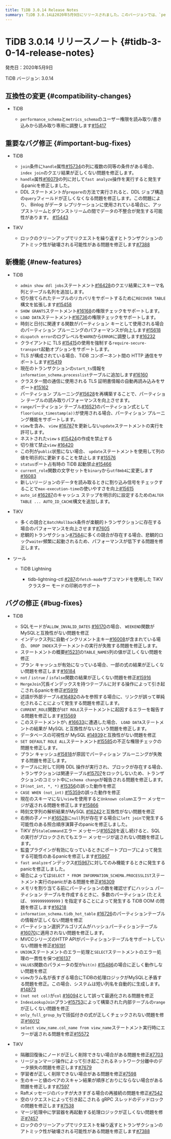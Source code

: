 ```yaml
---
title: TiDB 3.0.14 Release Notes
summary: TiDB 3.0.14は2020年5月9日にリリースされました。このバージョンでは、`performance_schema`と`metrics_schema`のユーザー権限が読み取り専用に調整され、重要なバグが修正されました。さらに、新機能が追加され、バグも修正されています。TiKVにも多くの修正が含まれています。
---
```


# TiDB 3.0.14 リリースノート {#tidb-3-0-14-release-notes}

発売日：2020年5月9日

TiDB バージョン: 3.0.14

## 互換性の変更 {#compatibility-changes}

-   TiDB

    -   `performance_schema`と`metrics_schema`のユーザー権限を読み取り/書き込みから読み取り専用に調整します[#15417](https://github.com/pingcap/tidb/pull/15417)

## 重要なバグ修正 {#important-bug-fixes}

-   TiDB

    -   `join`条件に`handle`属性[#15734](https://github.com/pingcap/tidb/pull/15734)の列に複数の同等の条件がある場合、 `index join`のクエリ結果が正しくない問題を修正します。
    -   `handle`属性[#16079](https://github.com/pingcap/tidb/pull/16079)の列に対して`fast analyze`操作を実行すると発生するpanicを修正しました。
    -   DDL ステートメントが`prepare`の方法で実行されると、DDL ジョブ構造の`query`フィールドが正しくなくなる問題を修正します。この問題により、 Binlog がデータ レプリケーションに使用されている場合に、アップストリームとダウンストリームの間でデータの不整合が発生する可能性があります。 [#15443](https://github.com/pingcap/tidb/pull/15443)

-   TiKV

    -   ロックのクリーンアップでリクエストを繰り返すとトランザクションのアトミック性が破壊される可能性がある問題を修正します[#7388](https://github.com/tikv/tikv/pull/7388)

## 新機能 {#new-features}

-   TiDB

    -   `admin show ddl jobs`ステートメント[#16428](https://github.com/pingcap/tidb/pull/16428)のクエリ結果にスキーマ名列とテーブル名列を追加します。
    -   切り捨てられたテーブルのリカバリをサポートするために`RECOVER TABLE`構文を拡張します[#15458](https://github.com/pingcap/tidb/pull/15458)
    -   `SHOW GRANTS`ステートメント[#16168](https://github.com/pingcap/tidb/pull/16168)の権限チェックをサポートします。
    -   `LOAD DATA`ステートメント[#16736](https://github.com/pingcap/tidb/pull/16736)の権限チェックをサポートします。
    -   時刻と日付に関連する関数がパーティション キーとして使用される場合のパーティション プルーニングのパフォーマンスが向上します[#15618](https://github.com/pingcap/tidb/pull/15618)
    -   `dispatch error`のログレベルを`WARN`から`ERROR`に調整します[#16232](https://github.com/pingcap/tidb/pull/16232)
    -   クライアントに TLS [#15415](https://github.com/pingcap/tidb/pull/15415)の使用を強制する`require-secure-transport`起動オプションをサポートします。
    -   TLS が構成されている場合、TiDB コンポーネント間の HTTP 通信をサポートします[#15419](https://github.com/pingcap/tidb/pull/15419)
    -   現在のトランザクションの`start_ts`情報を`information_schema.processlist`テーブルに追加します[#16160](https://github.com/pingcap/tidb/pull/16160)
    -   クラスター間の通信に使用される TLS 証明書情報の自動再読み込みをサポート[#15162](https://github.com/pingcap/tidb/pull/15162)
    -   パーティション プルーニング[#15628](https://github.com/pingcap/tidb/pull/15628)を再構築することで、パーティション テーブルの読み取りパフォーマンスを向上させます。
    -   `range`パーティション テーブル[#16521](https://github.com/pingcap/tidb/pull/16521)のパーティション式として`floor(unix_timestamp(a))`が使用される場合、パーティション プルーニング機能をサポートします。
    -   `view`を含み、 `view` [#16787](https://github.com/pingcap/tidb/pull/16787)を更新しない`update`ステートメントの実行を許可します。
    -   ネストされた`view` s [#15424](https://github.com/pingcap/tidb/pull/15424)の作成を禁止する
    -   切り捨て禁止`view` [#16420](https://github.com/pingcap/tidb/pull/16420)
    -   この列が`public`状態にない場合、 `update`ステートメントを使用して列の値を明示的に更新することを禁止します[#15576](https://github.com/pingcap/tidb/pull/15576)
    -   `status`ポート占有時の TiDB 起動禁止[#15466](https://github.com/pingcap/tidb/pull/15466)
    -   `current_role`関数の文字セットを`binary`から`utf8mb4`に変更します[#16083](https://github.com/pingcap/tidb/pull/16083)
    -   新しいリージョンのデータを読み取るときに割り込み信号をチェックすることで`max-execution-time`の使いやすさを向上[#15615](https://github.com/pingcap/tidb/pull/15615)
    -   `auto_id` [#16287](https://github.com/pingcap/tidb/pull/16287)のキャッシュ ステップを明示的に設定するための`ALTER TABLE ... AUTO_ID_CACHE`構文を追加します。

-   TiKV

    -   多くの競合と`BatchRollback`条件が楽観的トランザクションに存在する場合のパフォーマンスを向上させます[#7605](https://github.com/tikv/tikv/pull/7605)
    -   悲観的トランザクション[#7584](https://github.com/tikv/tikv/pull/7584)に多くの競合が存在する場合、悲観的ロック`waiter`頻繁に起動されるため、パフォーマンスが低下する問題を修正します。

-   ツール

    -   TiDB Lightning

        -   tidb-lightning-ctl [#287](https://github.com/pingcap/tidb-lightning/pull/287)の`fetch-mode`サブコマンドを使用した TiKV クラスター モードの印刷のサポート

## バグの修正 {#bug-fixes}

-   TiDB

    -   SQLモードが`ALLOW_INVALID_DATES` [#16170](https://github.com/pingcap/tidb/pull/16170)の場合、 `WEEKEND`関数がMySQLと互換性がない問題を修正
    -   インデックス列に自動インクリメント主キー[#16008](https://github.com/pingcap/tidb/pull/16008)が含まれている場合、 `DROP INDEX`ステートメントの実行が失敗する問題を修正します。
    -   ステートメントの概要[#15231](https://github.com/pingcap/tidb/pull/15231)の`TABLE_NAMES`列の値が正しくない問題を修正
    -   プラン キャッシュが有効になっている場合、一部の式の結果が正しくない問題を修正します[#16184](https://github.com/pingcap/tidb/pull/16184)
    -   `not` / `istrue` / `isfalse`関数の結果が正しくない問題を修正[#15916](https://github.com/pingcap/tidb/pull/15916)
    -   `MergeJoin`冗長インデックスを持つテーブルに対する操作によって引き起こされるpanicを修正[#15919](https://github.com/pingcap/tidb/pull/15919)
    -   述語が外部テーブル[#16492](https://github.com/pingcap/tidb/pull/16492)のみを参照する場合に、リンクが誤って単純化されることによって発生する問題を修正します。
    -   `CURRENT_ROLE`関数が`SET ROLE`ステートメントに起因するエラーを報告する問題を修正します[#15569](https://github.com/pingcap/tidb/pull/15569)
    -   このステートメントが`\` [#16633](https://github.com/pingcap/tidb/pull/16633)に遭遇した場合、 `LOAD DATA`ステートメントの結果が MySQL と互換性がないという問題を修正します。
    -   データベースの可視性が MySQL [#14939](https://github.com/pingcap/tidb/pull/14939)と互換性がない問題を修正
    -   `SET DEFAULT ROLE ALL`ステートメント[#15585](https://github.com/pingcap/tidb/pull/15585)の不正な権限チェックの問題を修正します。
    -   プラン キャッシュ[#15818](https://github.com/pingcap/tidb/pull/15818)が原因でパーティション プルーニングが失敗する問題を修正します。
    -   テーブルに対して同時 DDL 操作が実行され、ブロックが存在する場合、トランザクションは関連テーブル[#15707](https://github.com/pingcap/tidb/pull/15707)をロックしないため、トランザクションのコミット中に`schema change`が報告される問題を修正します。
    -   `IF(not_int, *, *)` [#15356](https://github.com/pingcap/tidb/pull/15356)の誤った動作を修正
    -   `CASE WHEN (not_int)` [#15359](https://github.com/pingcap/tidb/pull/15359)の誤った動作を修正
    -   現在のスキーマにない`view`を使用すると`Unknown column`エラー メッセージが返される問題を修正します[#15866](https://github.com/pingcap/tidb/pull/15866)
    -   時刻文字列の解析結果がMySQL [#16242](https://github.com/pingcap/tidb/pull/16242)と互換性がない問題を修正
    -   右側の子ノード[#16528](https://github.com/pingcap/tidb/pull/16528)に`null`列が存在する場合に`left join`で発生する可能性のある照合順序演算子のpanicを修正しました。
    -   TiKV が`StaleCommand`エラー メッセージ[#16528](https://github.com/pingcap/tidb/pull/16528)を返し続けると、SQL の実行がブロックされてもエラー メッセージが返されない問題を修正します。
    -   監査プラグインが有効になっているときにポートプローブによって発生する可能性のあるpanicを修正します[#15967](https://github.com/pingcap/tidb/pull/15967)
    -   `fast analyze`インデックス[#15967](https://github.com/pingcap/tidb/pull/15967)に対してのみ機能するときに発生するpanicを修正しました。
    -   場合によっては`SELECT * FROM INFORMATION_SCHEMA.PROCESSLIST`ステートメント実行のpanicがある問題を修正[#16309](https://github.com/pingcap/tidb/pull/16309)
    -   メモリを割り当てる前にパーティションの数を確認せずにハッシュ パーティション テーブルを作成するときに、多数のパーティション (たとえば、 `9999999999999` ) を指定することによって発生する TiDB OOM の問題を修正します[#16218](https://github.com/pingcap/tidb/pull/16218)
    -   `information_schema.tidb_hot_table` [#16726](https://github.com/pingcap/tidb/pull/16726)のパーティションテーブルの情報が正しくない問題を修正
    -   パーティション選択アルゴリズムがハッシュパーティションテーブル[#16070](https://github.com/pingcap/tidb/pull/16070)に適用されない問題を修正します。
    -   MVCCシリーズのHTTP APIがパーティションテーブルをサポートしていない問題を修正[#16191](https://github.com/pingcap/tidb/pull/16191)
    -   `UNION`ステートメントのエラー処理と`SELECT`ステートメントのエラー処理の一貫性を保つ[#16137](https://github.com/pingcap/tidb/pull/16137)
    -   `VALUES`関数のパラメータの型が`bit(n)` [#15486](https://github.com/pingcap/tidb/pull/15486)の場合に正しく動作しない問題を修正
    -   `view`カラム名が長すぎる場合にTiDBの処理ロジックがMySQLと矛盾する問題を修正。この場合、システムは短い列名を自動的に生成します。 [#14873](https://github.com/pingcap/tidb/pull/14873)
    -   `(not not col)`が`col` [#16094](https://github.com/pingcap/tidb/pull/16094)として誤って最適化される問題を修正
    -   `IndexLookupJoin`プラン[#15753](https://github.com/pingcap/tidb/pull/15753)によって構築された内部テーブルの`range`が正しくない問題を修正
    -   `only_full_group_by`で括弧付きの式が正しくチェックされない問題を修正[#16012](https://github.com/pingcap/tidb/pull/16012)
    -   `select view_name.col_name from view_name`ステートメント実行時にエラーが返される問題を修正[#15572](https://github.com/pingcap/tidb/pull/15572)

-   TiKV

    -   隔離回復後にノードが正しく削除できない場合がある問題を修正[#7703](https://github.com/tikv/tikv/pull/7703)
    -   リージョンマージ操作によって引き起こされるネットワーク分離中のデータ損失の問題を修正します[#7679](https://github.com/tikv/tikv/pull/7679)
    -   学習者が正しく削除できない場合がある問題を修正[#7598](https://github.com/tikv/tikv/pull/7598)
    -   生のキーと値のペアのスキャン結果が順序どおりにならない場合がある問題を修正します[#7597](https://github.com/tikv/tikv/pull/7597)
    -   Raftメッセージのバッチが大きすぎる場合の再接続の問題を修正[#7542](https://github.com/tikv/tikv/pull/7542)
    -   空のリクエストによって引き起こされる gRPC スレッドのデッドロックの問題を修正します[#7538](https://github.com/tikv/tikv/pull/7538)
    -   マージ処理中に学習器を再起動する処理ロジックが正しくない問題を修正[#7457](https://github.com/tikv/tikv/pull/7457)
    -   ロックのクリーンアップでリクエストを繰り返すとトランザクションのアトミック性が破壊される可能性がある問題を修正します[#7388](https://github.com/tikv/tikv/pull/7388)
